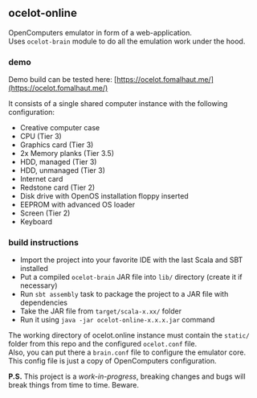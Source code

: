 ## ocelot-online

OpenComputers emulator in form of a web-application.  
Uses `ocelot-brain` module to do all the emulation work under the hood.  

### demo

Demo build can be tested here: [https://ocelot.fomalhaut.me/](https://ocelot.fomalhaut.me/)

It consists of a single shared computer instance
with the following configuration:

* Creative computer case
* CPU (Tier 3)
* Graphics card (Tier 3)
* 2x Memory planks (Tier 3.5)
* HDD, managed (Tier 3)
* HDD, unmanaged (Tier 3)
* Internet card
* Redstone card (Tier 2)
* Disk drive with OpenOS installation floppy inserted
* EEPROM with advanced OS loader
* Screen (Tier 2)
* Keyboard

### build instructions

* Import the project into your favorite IDE with the last Scala and SBT installed
* Put a compiled `ocelot-brain` JAR file into `lib/` directory (create it if necessary)
* Run `sbt assembly` task to package the project to a JAR file with dependencies
* Take the JAR file from `target/scala-x.xx/` folder
* Run it using `java -jar ocelot-online-x.x.x.jar` command

The working directory of ocelot.online instance must contain the `static/`
folder from this repo and the configured `ocelot.conf` file.  
Also, you can put there a `brain.conf` file to configure the emulator core.
This config file is just a copy of OpenComputers configuration.

**P.S.** This project is a *work-in-progress*, breaking changes and bugs will break
things from time to time. Beware.
